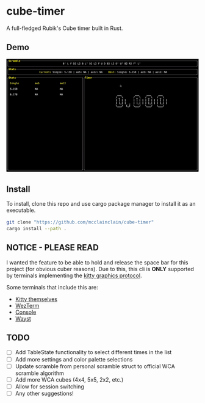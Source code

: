 # cube-timer  

A full-fledged Rubik's Cube timer built in Rust.

## Demo

![Demo here](demos/main.gif)

## Install

To install, clone this repo and use cargo package manager to install it as an executable.

```bash
git clone "https://github.com/mcclainclain/cube-timer"
cargo install --path .
```

## NOTICE - PLEASE READ

I wanted the feature to be able to hold and release the space bar for this project (for obvious cuber reasons). Due to this, this cli is **ONLY** supported by terminals implementing the [kitty graphics protocol](https://sw.kovidgoyal.net/kitty/graphics-protocol/). 

Some terminals that include this are:
- [Kitty themselves](https://sw.kovidgoyal.net/kitty/)
- [WezTerm](https://github.com/wez/wezterm/issues/986)
- [Console](https://invent.kde.org/utilities/konsole/-/merge_requests/594)
- [Wayst](https://github.com/91861/wayst)

## TODO

- [ ] Add TableState functionality to select different times in the list
- [ ] Add more settings and color palette selections
- [ ] Update scramble from personal scramble struct to official WCA scramble algorithm
- [ ] Add more WCA cubes (4x4, 5x5, 2x2, etc.)
- [ ] Allow for session switching
- [ ] Any other suggestions!
